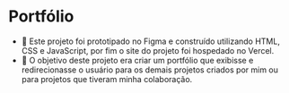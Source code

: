 # Portfólio

- 📌 Este projeto foi prototipado no Figma e construído utilizando HTML, CSS e JavaScript, por fim o site do projeto foi hospedado no Vercel.
- 📌 O objetivo deste projeto era criar um portfólio que exibisse e redirecionasse o usuário para os demais projetos criados por mim ou para projetos que tiveram minha colaboração.







